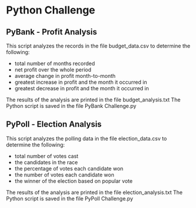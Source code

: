 # Python Challenge
## PyBank - Profit Analysis
This script analyzes the records in the file budget_data.csv to determine the following:
 - total number of months recorded
 - net profit over the whole period
 - average change in profit month-to-month
 - greatest increase in profit and the month it occurred in 
 - greatest decrease in profit and the month it occurred in

The results of the analysis are printed in the file budget_analysis.txt
The Python script is saved in the file PyBank Challenge.py


## PyPoll - Election Analysis
This script analyzes the polling data in the file election_data.csv to determine the following:
 - total number of votes cast
 - the candidates in the race
 - the percentage of votes each candidate won
 - the number of votes each candidate won
 - the winner of the election based on popular vote
 
 The results of the analysis are printed in the file election_analysis.txt
 The Python script is saved in the file PyPoll Challenge.py
